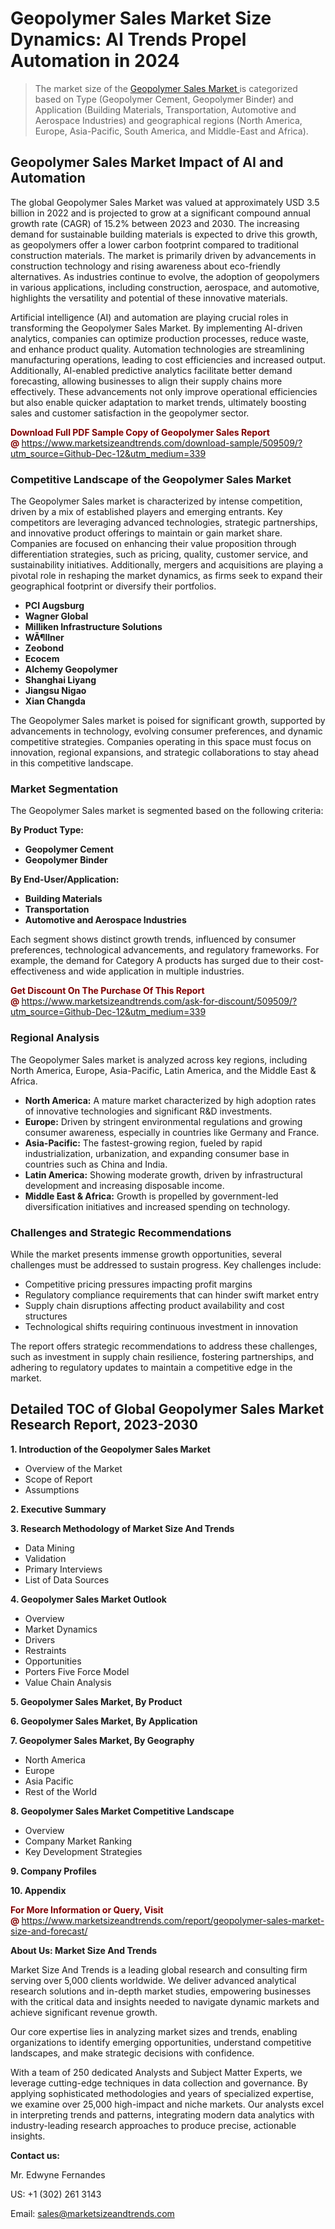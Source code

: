 <H1>Geopolymer Sales Market Size Dynamics: AI Trends Propel Automation in 2024</H1><blockquote><p>The market size of the <a href="https://www.marketsizeandtrends.com/download-sample/509509/?utm_source=Github-Dec-12&amp;utm_medium=339" target="_blank">Geopolymer Sales Market </a>is categorized based on Type (Geopolymer Cement, Geopolymer Binder) and Application (Building Materials, Transportation, Automotive and Aerospace Industries) and geographical regions (North America, Europe, Asia-Pacific, South America, and Middle-East and Africa).</p></blockquote><p><h2>Geopolymer Sales Market Impact of AI and Automation</h2><p>The global Geopolymer Sales Market was valued at approximately USD 3.5 billion in 2022 and is projected to grow at a significant compound annual growth rate (CAGR) of 15.2% between 2023 and 2030. The increasing demand for sustainable building materials is expected to drive this growth, as geopolymers offer a lower carbon footprint compared to traditional construction materials. The market is primarily driven by advancements in construction technology and rising awareness about eco-friendly alternatives. As industries continue to evolve, the adoption of geopolymers in various applications, including construction, aerospace, and automotive, highlights the versatility and potential of these innovative materials.</p><p>Artificial intelligence (AI) and automation are playing crucial roles in transforming the Geopolymer Sales Market. By implementing AI-driven analytics, companies can optimize production processes, reduce waste, and enhance product quality. Automation technologies are streamlining manufacturing operations, leading to cost efficiencies and increased output. Additionally, AI-enabled predictive analytics facilitate better demand forecasting, allowing businesses to align their supply chains more effectively. These advancements not only improve operational efficiencies but also enable quicker adaptation to market trends, ultimately boosting sales and customer satisfaction in the geopolymer sector.</p></p><p><strong><span style="color: #800000;">Download Full PDF Sample Copy of Geopolymer Sales Report @</span>&nbsp;</strong><a href="https://www.marketsizeandtrends.com/download-sample/509509/?utm_source=Github-Dec-12&amp;utm_medium=339">https://www.marketsizeandtrends.com/download-sample/509509/?utm_source=Github-Dec-12&amp;utm_medium=339</a></p><h3>Competitive Landscape of the Geopolymer Sales Market</h3><p>The Geopolymer Sales market is characterized by intense competition, driven by a mix of established players and emerging entrants. Key competitors are leveraging advanced technologies, strategic partnerships, and innovative product offerings to maintain or gain market share. Companies are focused on enhancing their value proposition through differentiation strategies, such as pricing, quality, customer service, and sustainability initiatives. Additionally, mergers and acquisitions are playing a pivotal role in reshaping the market dynamics, as firms seek to expand their geographical footprint or diversify their portfolios.</p><p><strong><p><ul><li>PCI Augsburg </li><li> Wagner Global </li><li> Milliken Infrastructure Solutions </li><li> WÃ¶llner </li><li> Zeobond </li><li> Ecocem </li><li> Alchemy Geopolymer </li><li> Shanghai Liyang </li><li> Jiangsu Nigao </li><li> Xian Changda</p></li></ul></p></strong></p><p>The Geopolymer Sales market is poised for significant growth, supported by advancements in technology, evolving consumer preferences, and dynamic competitive strategies. Companies operating in this space must focus on innovation, regional expansions, and strategic collaborations to stay ahead in this competitive landscape.</p><h3>Market Segmentation</h3><p>The Geopolymer Sales market is segmented based on the following criteria:</p><p><strong>By Product Type:</strong></p><p><strong><p><ul><li>Geopolymer Cement </li><li> Geopolymer Binder</p></li></ul></p></strong></p><p><strong>By End-User/Application:</strong></p><p><strong><p><ul><li>Building Materials </li><li> Transportation </li><li> Automotive and Aerospace Industries</p></li></ul></p></strong></p><p>Each segment shows distinct growth trends, influenced by consumer preferences, technological advancements, and regulatory frameworks. For example, the demand for Category A products has surged due to their cost-effectiveness and wide application in multiple industries.</p><p><strong><span style="color: #800000;">Get Discount On The Purchase Of This Report @&nbsp;</span></strong><a href="https://www.marketsizeandtrends.com/ask-for-discount/509509/?utm_source=Github-Dec-12&amp;utm_medium=339">https://www.marketsizeandtrends.com/ask-for-discount/509509/?utm_source=Github-Dec-12&amp;utm_medium=339</a></p><h3>Regional Analysis</h3><p>The Geopolymer Sales market is analyzed across key regions, including North America, Europe, Asia-Pacific, Latin America, and the Middle East &amp; Africa.</p><ul><li><strong>North America:</strong> A mature market characterized by high adoption rates of innovative technologies and significant R&amp;D investments.</li><li><strong>Europe:</strong> Driven by stringent environmental regulations and growing consumer awareness, especially in countries like Germany and France.</li><li><strong>Asia-Pacific:</strong> The fastest-growing region, fueled by rapid industrialization, urbanization, and expanding consumer base in countries such as China and India.</li><li><strong>Latin America:</strong> Showing moderate growth, driven by infrastructural development and increasing disposable income.</li><li><strong>Middle East &amp; Africa:</strong> Growth is propelled by government-led diversification initiatives and increased spending on technology.</li></ul><h3>Challenges and Strategic Recommendations</h3><p>While the market presents immense growth opportunities, several challenges must be addressed to sustain progress. Key challenges include:</p><ul><li>Competitive pricing pressures impacting profit margins</li><li>Regulatory compliance requirements that can hinder swift market entry</li><li>Supply chain disruptions affecting product availability and cost structures</li><li>Technological shifts requiring continuous investment in innovation</li></ul><p>The report offers strategic recommendations to address these challenges, such as investment in supply chain resilience, fostering partnerships, and adhering to regulatory updates to maintain a competitive edge in the market.</p><h2>Detailed TOC of Global Geopolymer Sales Market Research Report, 2023-2030</h2><p><strong>1. Introduction of the Geopolymer Sales Market</strong></p><ul><li>Overview of the Market</li><li>Scope of Report</li><li>Assumptions&nbsp;</li></ul><p><strong>2. Executive Summary</strong></p><p><strong>3. Research Methodology of <strong>Market Size And Trends</strong></strong></p><ul><li>Data Mining</li><li>Validation</li><li>Primary Interviews</li><li>List of Data Sources&nbsp;</li></ul><p><strong>4. Geopolymer Sales Market Outlook</strong></p><ul><li>Overview</li><li>Market Dynamics</li><li>Drivers</li><li>Restraints</li><li>Opportunities</li><li>Porters Five Force Model</li><li>Value Chain Analysis&nbsp;</li></ul><p><strong>5. Geopolymer Sales Market, By Product</strong></p><p><strong>6. Geopolymer Sales Market, By Application</strong></p><p><strong>7. Geopolymer Sales Market, By Geography</strong></p><ul><li>North America</li><li>Europe</li><li>Asia Pacific</li><li>Rest of the World&nbsp;</li></ul><p><strong>8. Geopolymer Sales Market Competitive Landscape</strong></p><ul><li>Overview</li><li>Company Market Ranking</li><li>Key Development Strategies&nbsp;</li></ul><p><strong>9. Company Profiles</strong></p><p><strong>10. Appendix</strong></p><p><strong><span style="color: #800000;">For More Information or Query, Visit @&nbsp;</span></strong><a href="https://www.marketsizeandtrends.com/report/geopolymer-sales-market-size-and-forecast/">https://www.marketsizeandtrends.com/report/geopolymer-sales-market-size-and-forecast/</a></p><p></p><p><strong>About Us:&nbsp;Market Size And Trends</strong></p><p>Market Size And Trends&nbsp;is a leading global research and consulting firm serving over 5,000 clients worldwide. We deliver advanced analytical research solutions and in-depth market studies, empowering businesses with the critical data and insights needed to navigate dynamic markets and achieve significant revenue growth.</p><p>Our core expertise lies in analyzing market sizes and trends, enabling organizations to identify emerging opportunities, understand competitive landscapes, and make strategic decisions with confidence.</p><p>With a team of 250 dedicated Analysts and Subject Matter Experts, we leverage cutting-edge techniques in data collection and governance. By applying sophisticated methodologies and years of specialized expertise, we examine over 25,000 high-impact and niche markets. Our analysts excel in interpreting trends and patterns, integrating modern data analytics with industry-leading research approaches to produce precise, actionable insights.</p><p><strong>Contact us:</strong></p><p>Mr. Edwyne Fernandes</p><p>US: +1 (302) 261 3143</p><p>Email: <a href="mailto:sales@marketsizeandtrends.com">sales@marketsizeandtrends.com</a>&nbsp;</p>
